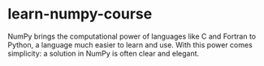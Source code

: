 # learn-numpy-course
NumPy brings the computational power of languages like C and Fortran to Python, a language much easier to learn and use. With this power comes simplicity: a solution in NumPy is often clear and elegant.
